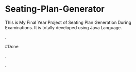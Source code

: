 # Seating-Plan-Generator

This is My Final Year Project of Seating Plan Generation During Examinations. It is totally developed using Java Language.




















































.





















































#Done










































































































.




































































































































































































































































































































































































































































































.






































